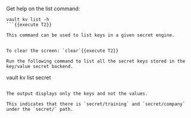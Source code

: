 Get help on the list command:

```
vault kv list -h
```{{execute T2}}

This command can be used to list keys in a given secret engine.


To clear the screen: `clear`{{execute T2}}

Run the following command to list all the secret keys stored in the key/value secret backend.

```
vault kv list secret
```{{execute T2}}

The output displays only the keys and not the values.

This indicates that there is `secret/training` and `secret/company` under the `secret/` path.
